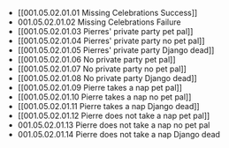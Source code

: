 - [[001.05.02.01.01 Missing Celebrations Success]]
- 001.05.02.01.02 Missing Celebrations Failure
- [[001.05.02.01.03 Pierres' private party pet pal]]
- [[001.05.02.01.04 Pierres' private party no pet pal]]
- [[001.05.02.01.05 Pierres' private party Django dead]]
- [[001.05.02.01.06 No private party pet pal]]
- [[001.05.02.01.07 No private party no pet pal]]
- [[001.05.02.01.08 No private party Django dead]]
- [[001.05.02.01.09 Pierre takes a nap pet pal]]
- [[001.05.02.01.10 Pierre takes a nap no pet pal]]
- [[001.05.02.01.11 Pierre takes a nap Django dead]]
- [[001.05.02.01.12 Pierre does not take a nap pet pal]]
- 001.05.02.01.13 Pierre does not take a nap no pet pal
- 001.05.02.01.14 Pierre does not take a nap Django dead